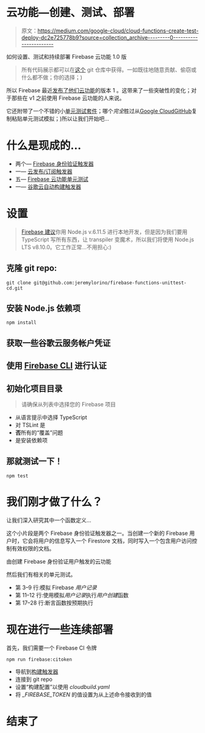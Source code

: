 # 云功能—创建、测试、部署

> 原文：<https://medium.com/google-cloud/cloud-functions-create-test-deploy-dc2e725778b9?source=collection_archive---------0----------------------->

如何设置、测试和持续部署 Firebase 云功能 1.0 版

> 所有代码展示都可以在[这个](https://github.com/jeremylorino/firebase-functions-unittest-cd) git 仓库中获得。一如既往地随意贡献、偷窃或什么都不做；你的选择；)

所以 Firebase 最近[发布了他们](https://firebase.googleblog.com/2018/04/launching-cloud-functions-for-firebase-1-0.html)[云功能](https://firebase.google.com/docs/functions/beta-v1-diff)的版本 1 。这带来了一些突破性的变化；对于那些在 v1 之前使用 Firebase 云功能的人来说。

它还附带了一个不错的小[单元测试套件](https://firebase.google.com/docs/functions/unit-testing)；哪个*完全*胜过从[Google Cloud](https://medium.com/u/4f3f4ee0f977?source=post_page-----dc2e725778b9--------------------------------)[GitHub](https://github.com/googleapis/nodejs-firestore/tree/master/test)复制粘贴单元测试模拟；)所以让我们开始吧…

# 什么是现成的…

*   两个— [Firebase 身份验证触发器](https://firebase.google.com/docs/functions/auth-events)
*   一— [云发布/订阅触发器](https://firebase.google.com/docs/functions/pubsub-events)
*   五— [Firebase 云功能单元测试](https://firebase.google.com/docs/functions/unit-testing)
*   一— [谷歌云自动构建触发器](https://cloud.google.com/container-builder/docs/running-builds/automate-builds)

# 设置

> [Firebase 建议](https://firebase.google.com/docs/functions/get-started?#set_up_and_initialize)你用 Node.js v.6.11.5 进行本地开发，但是因为我们要用 TypeScript 写所有东西，让 transpiler 变魔术，所以我们将使用 Node.js LTS v8.10.0。它工作正常…不用担心:)

## 克隆 git repo:

```
git clone git@github.com:jeremylorino/firebase-functions-unittest-cd.git
```

## 安装 Node.js 依赖项

```
npm install
```

## 获取一些谷歌云服务帐户凭证

## 使用 [Firebase CLI](https://firebase.google.com/docs/cli/) 进行认证

## 初始化项目目录

> 请确保从列表中选择您的 Firebase 项目

*   从语言提示中选择 TypeScript
*   对 TSLint 是
*   **否**所有的“覆盖”问题
*   是安装依赖项

## 那就测试一下！

```
npm test
```

# 我们刚才做了什么？

让我们深入研究其中一个函数定义…

这个小片段是两个 Firebase 身份验证触发器之一。当创建一个新的 Firebase 用户时，它会将用户的信息写入一个 Firestore 文档，同时写入一个包含用户访问控制有效权限的文档。

由创建 Firebase 身份验证用户触发的云功能

然后我们有相关的单元测试。

*   第 3–9 行:模拟 Firebase *用户记录*
*   第 11–12 行:使用模拟*用户记录*执行*用户创建*函数
*   第 17–28 行:断言函数按预期执行

# 现在进行一些连续部署

首先，我们需要一个 Firebase CI 令牌

```
npm run firebase:citoken
```

*   导航到[构建触发器](https://console.cloud.google.com/project/_/gcr/triggers)
*   连接到 git repo
*   设置“构建配置”以使用 *cloudbuild.yaml*
*   将 *_FIREBASE_TOKEN* 的值设置为从上述命令接收到的值

# 结束了